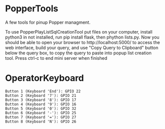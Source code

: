 # PopperTools
A few tools for pinup Popper managment.

To use PopperPlayListSqlCreationTool put files on your computer, install python3 in not installed, run pip install flask, then phython lists.py.
Now you should be able to open your browser to  http://localhost:5000/ to access the web interface, build your query, and use "Copy Query to Clipboard" 
button below the query box, to copy the query to paste into popup list creation tool.  Press ctrl-c to end mini server when finished


# OperatorKeyboard

    Button 1 (Keyboard 'End'): GPIO 22
    Button 2 (Keyboard '7'): GPIO 21
    Button 3 (Keyboard '8'): GPIO 17
    Button 4 (Keyboard '9'): GPIO 16
    Button 5 (Keyboard '0'): GPIO 32
    Button 6 (Keyboard '-'): GPIO 25
    Button 7 (Keyboard '='): GPIO 27
    Button 8 (Keyboard 'N'): GPIO 26
